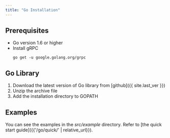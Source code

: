 ```yaml
---
title: "Go Installation"
---
```


## Prerequisites

* Go version 1.6 or higher
* Install gRPC
   ```
   go get -u google.golang.org/grpc
   ```

## Go Library

1. Download the latest version of Go library from [github]({{ site.last_ver }})
2. Unzip the archive file
3. Add the installation directory to GOPATH

## Examples

You can see the examples in the _src/example_ directory. Refer to [the quick start guide]({{'/go/quick/' | relative_url}}).